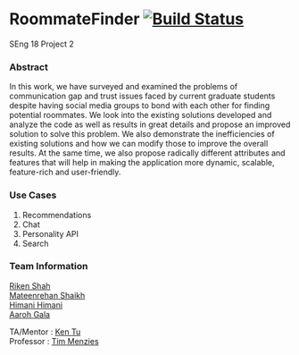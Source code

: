 # RoommateFinder [![Build Status](https://travis-ci.org/rikenshah/RoommateFinder.svg?branch=master)](https://travis-ci.org/rikenshah/RoommateFinder)

SEng 18 Project 2

### Abstract

In this work, we have surveyed and examined the problems of communication gap and trust issues faced by current graduate students despite having social media groups to bond with each other for finding potential roommates. We look into the existing solutions developed and analyze the code as well as results in great details and propose an improved solution to solve this problem. We also demonstrate the inefficiencies of existing solutions and how we can modify those to improve the overall results. At the same time, we also propose radically different attributes and features that will help in making the application more dynamic, scalable, feature-rich and user-friendly.

### Use Cases

1. Recommendations
2. Chat
3. Personality API
4. Search

### Team Information

[Riken Shah](https://github.com/rikenshah)<br>
[Mateenrehan Shaikh](https://github.com/mateenrehan)<br>
[Himani Himani](https://github.com/hhimani)<br>
[Aaroh Gala](https://github.com/AarohGala)<br>

TA/Mentor : [Ken Tu](https://github.com/HuyTu7)<br>
Professor : [Tim Menzies](https://github.com/timm)<br>


